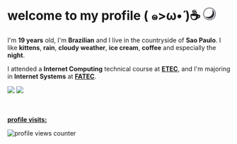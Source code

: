 <h1>
  welcome to my profile ( ๑>ω•́ )☕
  <img src='./moon.svg' alt='moon' width='28rem'>
</h1>

I'm **19 years** old, I'm **Brazilian** and I live in the countryside of **Sao Paulo**. I like **kittens**, **rain**, **cloudy weather**, **ice cream**, **coffee** and especially the **night**.

I attended a **Internet Computing** technical course at **[ETEC](https://www.cps.sp.gov.br/sobre-o-centro-paula-souza/)**, and I'm majoring in **Internet Systems** at **[FATEC](https://www.cps.sp.gov.br/sobre-o-centro-paula-souza/)**.

<div>
  <img src=https://github-readme-stats.vercel.app/api?username=meawcafe&border_color=23232f&show_icons=true&bg_color=40,23232f,23232f&border_radius=12&title_color=ff578b&text_color=fff /> 
  <img src=https://github-readme-stats.vercel.app/api/top-langs/?username=meawcafe&layout=compact&border_color=23232f&bg_color=40,23232f,23232f&border_radius=12&title_color=ff578b&text_color=fff /> 
</div>

<br/>
<br/>
 
**[profile visits:](#)**

![profile views counter](https://count.getloli.com/get/@meawcafe?theme=rule34)

